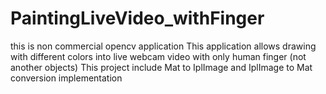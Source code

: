 # PaintingLiveVideo_withFinger
this is non commercial opencv application This application allows drawing with different colors into live webcam video with only human finger (not another objects) This project include Mat to IplImage and IplImage to Mat conversion implementation
